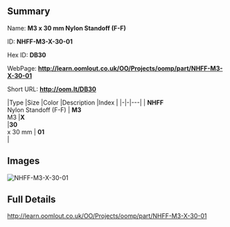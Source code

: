 

## Summary
 
Name: __M3 x 30 mm Nylon Standoff (F-F)__

ID: __NHFF-M3-X-30-01__

Hex ID: __DB30__

WebPage: __http://learn.oomlout.co.uk/OO/Projects/oomp/part/NHFF-M3-X-30-01__

Short URL: __http://oom.lt/DB30__


|Type   |Size   |Color   |Description   |Index   |
|-|-|---|
| __NHFF__ <br>Nylon Standoff (F-F)  | __M3__<br>M3   |__X__<br>    |__30__<br>x 30 mm    | __01__<br>  |


## Images
![NHFF-M3-X-30-01](http://oomlout.com/oomp-gen/parts/NHFF-M3-X-30-01/NHFF-M3-X-30-01_420.jpg)

## Full Details

 http://learn.oomlout.co.uk/OO/Projects/oomp/part/NHFF-M3-X-30-01

